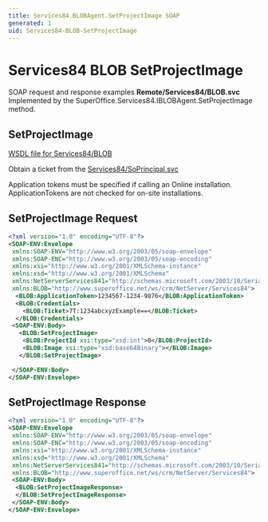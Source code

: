 ```yaml
---
title: Services84.BLOBAgent.SetProjectImage SOAP
generated: 1
uid: Services84-BLOB-SetProjectImage
---
```


# Services84 BLOB SetProjectImage

SOAP request and response examples **Remote/Services84/BLOB.svc**
Implemented by the <see cref="M:SuperOffice.Services84.IBLOBAgent.SetProjectImage">SuperOffice.Services84.IBLOBAgent.SetProjectImage</see> method.

## SetProjectImage

[WSDL file for Services84/BLOB](../Services84-BLOB.md)

Obtain a ticket from the [Services84/SoPrincipal.svc](../SoPrincipal/index.md)

Application tokens must be specified if calling an Online installation. ApplicationTokens are not checked for on-site installations.

## SetProjectImage Request

```xml
<?xml version="1.0" encoding="UTF-8"?>
<SOAP-ENV:Envelope
 xmlns:SOAP-ENV="http://www.w3.org/2003/05/soap-envelope"
 xmlns:SOAP-ENC="http://www.w3.org/2003/05/soap-encoding"
 xmlns:xsi="http://www.w3.org/2001/XMLSchema-instance"
 xmlns:xsd="http://www.w3.org/2001/XMLSchema"
 xmlns:NetServerServices841="http://schemas.microsoft.com/2003/10/Serialization/"
 xmlns:BLOB="http://www.superoffice.net/ws/crm/NetServer/Services84">
  <BLOB:ApplicationToken>1234567-1234-9876</BLOB:ApplicationToken>
  <BLOB:Credentials>
    <BLOB:Ticket>7T:1234abcxyzExample==</BLOB:Ticket>
  </BLOB:Credentials>
 <SOAP-ENV:Body>
   <BLOB:SetProjectImage>
    <BLOB:ProjectId xsi:type="xsd:int">0</BLOB:ProjectId>
    <BLOB:Image xsi:type="xsd:base64Binary"></BLOB:Image>
   </BLOB:SetProjectImage>

 </SOAP-ENV:Body>
</SOAP-ENV:Envelope>

```

## SetProjectImage Response

```xml
<?xml version="1.0" encoding="UTF-8"?>
<SOAP-ENV:Envelope
 xmlns:SOAP-ENV="http://www.w3.org/2003/05/soap-envelope"
 xmlns:SOAP-ENC="http://www.w3.org/2003/05/soap-encoding"
 xmlns:xsi="http://www.w3.org/2001/XMLSchema-instance"
 xmlns:xsd="http://www.w3.org/2001/XMLSchema"
 xmlns:NetServerServices841="http://schemas.microsoft.com/2003/10/Serialization/"
 xmlns:BLOB="http://www.superoffice.net/ws/crm/NetServer/Services84">
 <SOAP-ENV:Body>
  <BLOB:SetProjectImageResponse>
  </BLOB:SetProjectImageResponse>
 </SOAP-ENV:Body>
</SOAP-ENV:Envelope>

```
